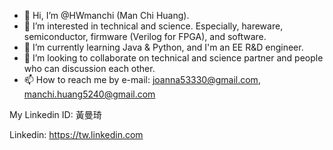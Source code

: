 - 👋 Hi, I’m @HWmanchi (Man Chi Huang).
- 👀 I’m interested in technical and science. Especially, hareware, semiconductor, firmware (Verilog for FPGA), and software.
- 🌱 I’m currently learning Java & Python, and I'm an EE R&D engineer.
- 💞️ I’m looking to collaborate on technical and science partner and people who can discussion each other.
- 📫 How to reach me by e-mail: joanna53330@gmail.com, manchi.huang5240@gmail.com

<!---
HWmanchi/HWmanchi is a ✨ special ✨ repository because its `README.md` (this file) appears on your GitHub profile.
You can click the Preview link to take a look at your changes.
--->My Linkedin ID: 黃曼琦
Linkedin: https://tw.linkedin.com


